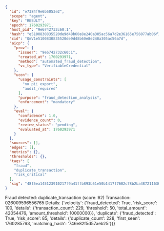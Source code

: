 ```json
{
  "id": "e7384f9e6b6053e2",
  "scope": "agent",
  "key": "RESULT",
  "epoch": 1760293971,
  "host_pid": "9e6742732c60:1",
  "hash": "e5100830835520de9d48b60e8e240a305ac56a7d2e36165e756077ab06f13abe",
  "cid": "QmV1e5100830835520de9d48b60e8e240a305ac56a7d",
  "aicp": {
    "prov": {
      "issuer": "9e6742732c60:1",
      "created_at": 1760293971,
      "method": "automated_fraud_detection",
      "vc_type": "VerifiableCredential"
    },
    "ucon": {
      "usage_constraints": [
        "no_pii_export",
        "audit_required"
      ],
      "purpose": "fraud_detection_analysis",
      "enforcement": "mandatory"
    },
    "eval": {
      "confidence": 1.0,
      "evidence_count": 0,
      "review_status": "pending",
      "evaluated_at": 1760293971
    }
  },
  "sources": [],
  "edges": [],
  "metrics": {},
  "thresholds": {},
  "tags": [
    "fraud",
    "duplicate_transaction",
    "risk_critical"
  ],
  "sig": "48f5ea145123910217f9a41ffb893b51e50b1417f7602c78b2ba4872116304cc"
}
```

Fraud detected: duplicate_transaction (score: 92)
Transaction: 026009596556765
Details: {'velocity': {'fraud_detected': True, 'risk_score': 100, 'details': {'transaction_count': 229, 'threshold': 50, 'total_amount': 42054476, 'amount_threshold': 10000000}}, 'duplicate': {'fraud_detected': True, 'risk_score': 85, 'details': {'duplicate_count': 228, 'first_seen': 1760285763, 'matching_hash': '746e82f5d57aeb25'}}}